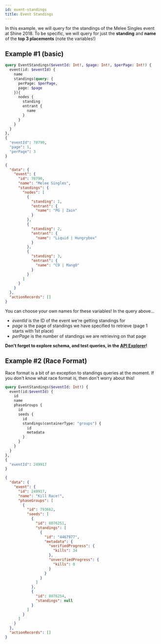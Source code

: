 ```yaml
---
id: event-standings
title: Event Standings
---
```


In this example, we will query for the standings of the Melee Singles event at Shine 2018.
To be specific, we will query for just the **standing**
and **name** of the **top 3 placements** (note the variables!)

## Example #1 (basic)

<!--DOCUSAURUS_CODE_TABS-->
<!--Request-->

```graphql
query EventStandings($eventId: Int!, $page: Int!, $perPage: Int!) {
  event(id: $eventId) {
    name
    standings(query: {
      perPage: $perPage,
      page: $page
    }){
      nodes {
        standing
        entrant {
          name
        }
      }
    }
  }
},
{
  "eventId": 78790,
  "page": 1,
  "perPage": 3
}
```

<!--Response-->

```json
{
  "data": {
    "event": {
      "id": 78790,
      "name": "Melee Singles",
      "standings": {
        "nodes": [
          {
            "standing": 1,
            "entrant": {
              "name": "PG | Zain"
            }
          },
          {
            "standing": 2,
            "entrant": {
              "name": "Liquid | Hungrybox"
            }
          },
          {
            "standing": 3,
            "entrant": {
              "name": "C9 | Mang0"
            }
          }
        ]
      }
    }
  },
  "actionRecords": []
}
```

<!--END_DOCUSAURUS_CODE_TABS-->

You can choose your own names for these variables! In the query above...

- *eventId* is the ID of the event we're getting standings for
- *page* is the page of standings we have specified to retrieve (page 1 starts with 1st place)
- *perPage* is the number of standings we are retrieving on that page

**Don't forget to explore schema, and test queries, in the [API Explorer](/explorer)!**

## Example #2 (Race Format)

Race format is a bit of an exception to standings queries at the moment.
If you don't know what race format is, then don't worry about this!

<!--DOCUSAURUS_CODE_TABS-->
<!--Request-->

```graphql
query EventStandings($eventId: Int!) {
  event(id:$eventId) {
    id
    name
    phaseGroups {
      id
      seeds {
        id
        standings(containerType: "groups") {
          id
          metadata
        }
      }
    }
  }
},
{
  "eventId": 249917
}
```

<!--Response-->

```json
{
  "data": {
    "event": {
      "id": 249917,
      "name": "Kill Race!",
      "phaseGroups": [
        {
          "id": 793662,
          "seeds": [
            {
              "id": 8076251,
              "standings": [
                {
                  "id": "4467977",
                  "metadata": {
                    "verifiedProgress": {
                      "kills": 34
                    },
                    "unverifiedProgress": {
                      "kills": 0
                    }
                  }
                }
              ]
            },
            {
              "id": 8076254,
              "standings": null
            }
          ]
        }
      ]
    }
  },
  "actionRecords": []
}
```

<!--END_DOCUSAURUS_CODE_TABS-->
